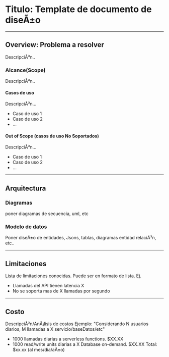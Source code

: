 # Titulo: Template de documento de diseÃ±o
---
## Overview: Problema a resolver
DescripciÃ³n..

### Alcance(Scope)
DescripciÃ³n..

#### Casos de uso
DescripciÃ³n...
* Caso de uso 1
* Caso de uso 2
* ...

#### Out of Scope (casos de uso No Soportados)
DescripciÃ³n...
* Caso de uso 1
* Caso de uso 2
* ...
---
## Arquitectura

### Diagramas
poner diagramas de secuencia, uml, etc

### Modelo de datos
Poner diseÃ±o de entidades, Jsons, tablas, diagramas entidad relaciÃ³n, etc..

---
## Limitaciones
Lista de limitaciones conocidas. Puede ser en formato de lista.
Ej.
* Llamadas del API tienen latencia X
* No se soporta mas de X llamadas por segundo
---
## Costo
DescripciÃ³n/AnÃ¡lisis de costos
Ejemplo:
"Considerando N usuarios diarios, M llamadas a X servicio/baseDatos/etc"
* 1000 llamadas diarias a serverless functions. $XX.XX
* 1000 read/write units diarias a X Database on-demand. $XX.XX
Total: $xx.xx (al mes/dia/aÃ±o)